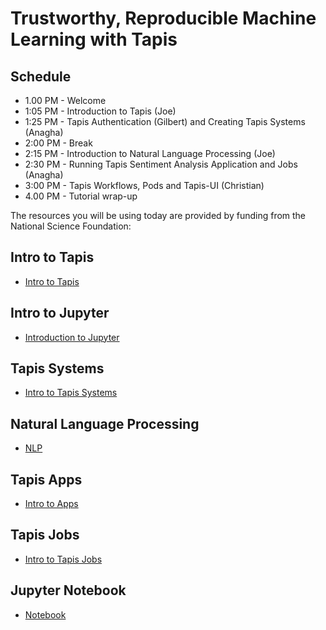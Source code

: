 # Trustworthy, Reproducible Machine Learning with Tapis

## Schedule
* 1.00 PM - Welcome
* 1:05 PM - Introduction to Tapis (Joe)
* 1:25 PM - Tapis Authentication (Gilbert) and Creating Tapis Systems (Anagha)
* 2:00 PM - Break
* 2:15 PM - Introduction to Natural Language Processing (Joe)
* 2:30 PM - Running Tapis Sentiment Analysis Application and Jobs (Anagha)
* 3:00 PM - Tapis Workflows, Pods and Tapis-UI (Christian)
* 4.00 PM - Tutorial wrap-up

The resources you will be using today are provided by funding from the National Science Foundation:

## Intro to Tapis 
* [Intro to Tapis](./Intro_Tapis/01-intro-to-tapis.md)

## Intro to Jupyter
* [Introduction to Jupyter](./Jupyter-Notebook/intro-to-jupyter.md)
 
## Tapis Systems
* [Intro to Tapis Systems](./Tapis_systems/02-systems.md)

## Natural Language Processing
* [NLP](./NLP/nlp.md)

## Tapis Apps
  * [Intro to Apps](./Tapis_apps_jobs/03-apps.md)
  
## Tapis Jobs
* [Intro to Tapis Jobs](./Tapis_apps_jobs/04-jobs.md)

## Jupyter Notebook
* [Notebook](./Jupyter-Notebook/sentiment_analysis.ipynb)
 
